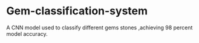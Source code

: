 # Gem-classification-system
A CNN model used to classify different gems stones ,achieving 98 percent model accuracy.
